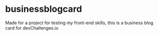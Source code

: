 # businessblogcard
Made for a project for testing my front-end skills, this is a business blog card for devChallenges.io
